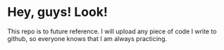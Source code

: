 # Hey, guys! Look!
This repo is to future reference. I will upload any piece of code I write to github, so everyone knows that I am always practicing.
